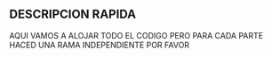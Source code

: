 ## DESCRIPCION RAPIDA 

AQUI VAMOS A ALOJAR TODO EL CODIGO PERO PARA CADA PARTE HACED UNA RAMA INDEPENDIENTE POR FAVOR

